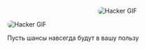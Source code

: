 <p align="center">
  <img src="https://i.giphy.com/media/v1.Y2lkPTc5MGI3NjExYjI3cTI4eHBwaHZ0YWozMWt5MmJocTdyMmIybjZ1OTV1MjdvNGxkciZlcD12MV9pbnRlcm5hbF9naWZfYnlfaWQmY3Q9Zw/uOqmFPEuEOWmZnICy8/giphy.gif" alt="Hacker GIF" style="border-radius:12px;">
</p>

<p align="left">
  <img src="https://i.giphy.com/media/v1.Y2lkPTc5MGI3NjExem4xeDJqNTZ5OXdhdGU4N21wNzE3aGh4dXVqa2xuMGdscWQyaXBoMyZlcD12MV9pbnRlcm5hbF9naWZfYnlfaWQmY3Q9Zw/lzxdS10O9zbXFh2sNi/giphy.gif" alt="Hacker GIF" style="border-radius:12px;">
</p> 

Пусть шансы навсегда будут в вашу пользу 
